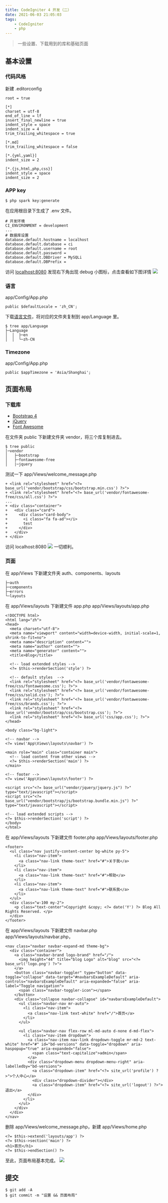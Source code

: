 ```yaml
---
title: CodeIgniter 4 开发（二）
date: 2021-06-03 21:05:03
tags:
	- CodeIgniter
	- php
---
```

> 一些设置、下载用到的库和基础页面
## 基本设置
### 代码风格
新建 .editorconfig
```
root = true

[*]
charset = utf-8
end_of_line = lf
insert_final_newline = true
indent_style = space
indent_size = 4
trim_trailing_whitespace = true

[*.md]
trim_trailing_whitespace = false

[*.{yml,yaml}]
indent_size = 2

[*.{js,html,php,css}]
indent_style = space
indent_size = 2
```
### APP key
```
$ php spark key:generate
```
在应用根目录下生成了 .env 文件。
```
# 开发环境
CI_ENVIRONMENT = development
...
# 数据库设置
database.default.hostname = localhost
database.default.database = ci
database.default.username = root
database.default.password =
database.default.DBDriver = MySQLi
database.default.DBPrefix =
```
访问 [localhost:8080](http://localhost:8080/) 发现右下角出现 debug 小图标，点击查看如下图详情
![](2.1.png)
### 语言
app/Config/App.php
```
public $defaultLocale = 'zh_CN';
```
下载[语言文件](https://github.com/codeigniter4/translations)，将对应的文件夹复制到 app/Language 里。
```
$ tree app/Language
├─Language
│  │  ├─en
│  │  └─zh-CN
```
### Timezone
app/Config/App.php
```
public $appTimezone = 'Asia/Shanghai';
```
## 页面布局
### 下载库
- [Bootstrap 4](https://v4.bootcss.com/docs/getting-started/download/)
- [jQuery](https://jquery.com/download/)
- [Font Awesome](https://fa5.dashgame.com/common/fontawesome-free-5.11.2-web.zip)

在文件夹 public 下新建文件夹 vendor，将三个库复制进去。
```
$ tree public
│─vendor
│   ├─bootstrap
│   ├─fontawesome-free
│   |─jquery
```
测试一下
app/Views/welcome_message.php
```
+ <link rel="stylesheet" href="<?= base_url('vendor/bootstrap/css/bootstrap.min.css') ?>">
+ <link rel="stylesheet" href="<?= base_url('vendor/fontawesome-free/css/all.css') ?>">
...
+ <div class="container">
+   <div class="card">
+     <div class="card-body">
+       <i class="fa fa-ad"></i>
+       test
+     </div>
+   </div>
+ </div>
```
访问 localhost:8080
![](2.2.png)
一切顺利。
### 页面
在 app/Views 下新建文件夹 auth、components、layouts
```
├─auth
├─components
├─errors
└─layouts
```
在 app/Views/layouts 下新建文件 app.php 
app/Views/layouts/app.php
```
<!DOCTYPE html>
<html lang="zh">
<head>
  <meta charset="utf-8">
  <meta name="viewport" content="width=device-width, initial-scale=1, shrink-to-fit=no">
  <meta name="description" content="">
  <meta name="author" content="">
  <meta name="generator" content="">
  <title>Blog</title>

  <!-- load extended styles -->
  <?= $this->renderSection('style') ?>

  <!-- default styles  -->
  <link rel="stylesheet" href="<?= base_url('vendor/fontawesome-free/css/fontawesome.css'); ?>">
  <link rel="stylesheet" href="<?= base_url('vendor/fontawesome-free/css/solid.css'); ?>">
  <link rel="stylesheet" href="<?= base_url('vendor/fontawesome-free/css/brands.css'); ?>">
  <link rel="stylesheet" href="<?= base_url('vendor/bootstrap/css/bootstrap.css'); ?>">
  <link rel="stylesheet" href="<?= base_url('css/app.css'); ?>">
</head>

<body class="bg-light">

<!-- navbar -->
<?= view('App\Views\layouts\navbar') ?>

<main role="main" class="container main">
  <!-- load content from other views -->
  <?= $this->renderSection('main') ?>
</main>

<!-- footer -->
<?= view('App\Views\layouts\footer') ?>

<script src="<?= base_url("vendor/jquery/jquery.js") ?>" type="text/javascript"></script>
<script src="<?= base_url("vendor/bootstrap/js/bootstrap.bundle.min.js") ?>" type="text/javascript"></script>

<!-- load extended scripts -->
<?= $this->renderSection('script') ?>
</body>
</html>
```
在 app/Views/layouts 下新建文件 footer.php 
app/Views/layouts/footer.php
```
<footer>
  <ul class="nav justify-content-center bg-white py-5">
    <li class="nav-item">
      <a class="nav-link theme-text" href="#">关于我</a>
    </li>
    <li class="nav-item">
      <a class="nav-link theme-text" href="#">帮助</a>
    </li>
    <li class="nav-item">
      <a class="nav-link theme-text" href="#">联系我</a>
    </li>
  </ul>
  <div class="w-100 my-2">
    <p class="text-center">Copyright &copy; <?= date('Y') ?> Blog All Rights Reserved. </p>
  </div>
</footer>
```
在 app/Views/layouts 下新建文件 navbar.php 
app/Views/layouts/navbar.php，
```
<nav class="navbar navbar-expand-md theme-bg">
  <div class="container">
    <a class="navbar-brand logo-brand" href="/">
      <img height="44" title="blog Logo" alt="blog" src="<?= base_url('logo.png') ?>">
    </a>
    <button class="navbar-toggler" type="button" data-toggle="collapse" data-target="#navbarsExampleDefault" aria-controls="navbarsExampleDefault" aria-expanded="false" aria-label="Toggle navigation">
      <span class="navbar-toggler-icon"></span>
    </button>
    <div class="collapse navbar-collapse" id="navbarsExampleDefault">
      <ul class="navbar-nav mr-auto">
        <li class="nav-item">
          <a class="nav-link text-white" href="/">首页</a>
        </li>
      </ul>

      <ul class="navbar-nav flex-row ml-md-auto d-none d-md-flex">
        <li class="nav-item dropdown">
          <a class="nav-item nav-link dropdown-toggle mr-md-2 text-white" href="#" id="bd-versions" data-toggle="dropdown" aria-haspopup="true" aria-expanded="false">
            <span class="text-capitalize">admin</span>
          </a>
          <div class="dropdown-menu dropdown-menu-right" aria-labelledby="bd-versions">
            <a class="dropdown-item" href="<?= site_url('profile') ?>">个人中心</a>
            <div class="dropdown-divider"></div>
            <a class="dropdown-item" href="<?= site_url('logout') ?>">退出</a>
          </div>
        </li>
      </ul>
    </div>
  </div>
</nav>
```
删除 app/Views/welcome_message.php，新建 app/Views/home.php
```
<?= $this->extend('layouts/app') ?>
<?= $this->section('main') ?>
<h1>首页</h1>
<?= $this->endSection() ?>
```
至此，页面布局基本完成。
![](2.3.png)

## 提交
```
$ git add -A
$ git commit -m "设置 && 页面布局"
```
